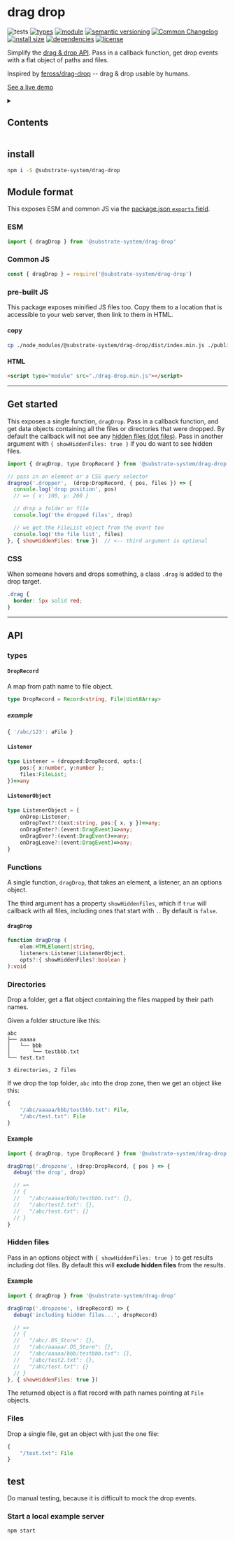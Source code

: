 # drag drop
![tests](https://github.com/substrate-system/drag-drop/actions/workflows/nodejs.yml/badge.svg)
[![types](https://img.shields.io/npm/types/@substrate-system/drag-drop?style=flat-square)](README.md)
[![module](https://img.shields.io/badge/module-ESM%2FCJS-blue?style=flat-square)](README.md)
[![semantic versioning](https://img.shields.io/badge/semver-2.0.0-blue?logo=semver&style=flat-square)](https://semver.org/)
[![Common Changelog](https://nichoth.github.io/badge/common-changelog.svg)](./CHANGELOG.md)
[![install size](https://flat.badgen.net/packagephobia/install/@substrate-system/drag-drop?cache-control=no-cache)](https://packagephobia.com/result?p=@substrate-system/drag-drop)
[![dependencies](https://img.shields.io/badge/dependencies-zero-brightgreen.svg?style=flat-square)](package.json)
[![license](https://img.shields.io/badge/license-Polyform_Non_Commercial-26bc71?style=flat-square)](LICENSE)

Simplify the [drag & drop API](https://developer.mozilla.org/en-US/docs/Web/API/HTML_Drag_and_Drop_API). Pass in a callback function, get drop events with a flat object of paths and files.

Inspired by [feross/drag-drop](https://github.com/feross/drag-drop) -- drag & drop usable by humans.

[See a live demo](https://substrate-system.github.io/drag-drop/)

<details><summary><h2>Contents</h2></summary>

<!-- toc -->

- [install](#install)
- [Module format](#module-format)
  * [ESM](#esm)
  * [Common JS](#common-js)
  * [pre-built JS](#pre-built-js)
- [Get started](#get-started)
  * [CSS](#css)
- [API](#api)
  * [types](#types)
  * [Functions](#functions)
  * [Directories](#directories)
  * [Hidden files](#hidden-files)
  * [Files](#files)
- [test](#test)
  * [Start a local example server](#start-a-local-example-server)

<!-- tocstop -->

</details>

## install

```sh
npm i -S @substrate-system/drag-drop
```

## Module format
This exposes ESM and common JS via the [package.json `exports` field](https://nodejs.org/api/packages.html#exports).

### ESM
```js
import { dragDrop } from '@substrate-system/drag-drop'
```

### Common JS
```js
const { dragDrop } = require('@substrate-system/drag-drop')
```

### pre-built JS
This package exposes minified JS files too. Copy them to a location that is
accessible to your web server, then link to them in HTML.

#### copy
```sh
cp ./node_modules/@substrate-system/drag-drop/dist/index.min.js ./public/drag-drop.min.js
```

#### HTML
```html
<script type="module" src="./drag-drop.min.js"></script>
```

----------------------------------------------------------------------

## Get started
This exposes a single function, `dragDrop`. Pass in a callback function, and get data objects containing all the files or directories that were dropped. By default the callback will not see any [hidden files (dot files)](https://en.wikipedia.org/wiki/Hidden_file_and_hidden_directory#Unix_and_Unix-like_environments). Pass in another argument with `{ showHiddenFiles: true }` if you do want to see hidden files.

```js
import { dragDrop, type DropRecord } from '@substrate-system/drag-drop'

// pass in an element or a CSS query selector
dragrop('.dropper',  (drop:DropRecord, { pos, files }) => {
  console.log('drop position', pos)
  // => { x: 100, y: 200 }

  // drop a folder or file
  console.log('the dropped files', drop)

  // we get the FileList object from the event too
  console.log('the file list', files)
}, { showHiddenFiles: true })  // <-- third argument is optional
```

### CSS
When someone hovers and drops something, a class `.drag` is added to the drop target.

```css
.drag {
  border: 5px solid red;
}
```

-------------------------------------------------------------------------

## API

### types

#### `DropRecord`
A map from path name to file object.
```ts
type DropRecord = Record<string, File|Uint8Array>
```

##### example

```js
{ '/abc/123': aFile }
```

#### `Listener`

```ts
type Listener = (dropped:DropRecord, opts:{
    pos:{ x:number, y:number };
    files:FileList;
})=>any
```

#### `ListenerObject`
```ts
type ListenerObject = {
    onDrop:Listener;
    onDropText?:(text:string, pos:{ x, y })=>any;
    onDragEnter?:(event:DragEvent)=>any;
    onDragOver?:(event:DragEvent)=>any;
    onDragLeave?:(event:DragEvent)=>any;
}
```

### Functions
A single function, `dragDrop`, that takes an element, a listener, an an options object.

The third argument has a property `showHiddenFiles`, which if `true` will callback with all files, including ones that start with `.`. By default is `false`.

#### `dragDrop`
```ts
function dragDrop (
    elem:HTMLElement|string,
    listeners:Listener|ListenerObject,
    opts?:{ showHiddenFiles?:boolean }
):void
```

### Directories
Drop a folder, get a flat object containing the files mapped by their path names.

Given a folder structure like this:
```
abc
├── aaaaa
│   └── bbb
│       └── testbbb.txt
└── test.txt

3 directories, 2 files
```

If we drop the top folder, `abc` into the drop zone, then we get an object like this:
```js
{
    "/abc/aaaaa/bbb/testbbb.txt": File,
    "/abc/test.txt": File
}
```

#### Example

```js
import { dragDrop, type DropRecord } from '@substrate-system/drag-drop'

dragDrop('.dropzone', (drop:DropRecord, { pos } => {
  debug('the drop', drop)

  // =>
  // {
  //   "/abc/aaaaa/bbb/testbbb.txt": {},
  //   "/abc/test2.txt": {},
  //   "/abc/test.txt": {}
  // }
}
```

### Hidden files
Pass in an options object with `{ showHiddenFiles: true }` to get results including dot files. By default this will **exclude hidden files** from the results.

#### Example

```js
import { dragDrop } from '@substrate-system/drag-drop'

dragDrop('.dropzone', (dropRecord) => {
  debug('including hidden files...', dropRecord)

  // =>
  // {
  //   "/abc/.DS_Store": {},
  //   "/abc/aaaaa/.DS_Store": {},
  //   "/abc/aaaaa/bbb/testbbb.txt": {},
  //   "/abc/test2.txt": {},
  //   "/abc/test.txt": {}
  // }
}, { showHiddenFiles: true })
```

The returned object is a flat record with path names pointing at `File` objects.


### Files
Drop a single file, get an object with just the one file:

```js
{
    "/test.txt": File
}
```

## test
Do manual testing, because it is difficult to mock the drop events.

### Start a local example server

```sh
npm start
```
